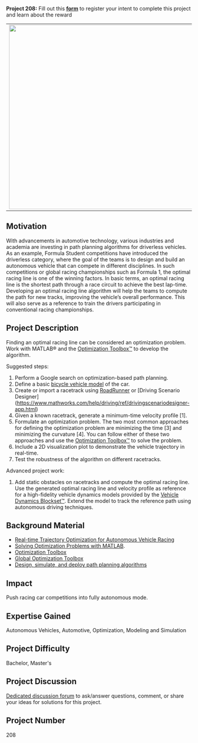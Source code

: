 **Project 208:** Fill out this <strong>[form](https://forms.office.com/Pages/ResponsePage.aspx?id=ETrdmUhDaESb3eUHKx3B5lOTzSa_A6lPqq2LJKzvpM5UMTBZRkc4UTRETjFERVRDWllQRE40OUFSQS4u)</strong> to  register your intent to complete this project and learn about the reward

<table>
<td><img src="https://github.com/robertogl/MathWorks-Excellence-in-Innovation-Images/blob/main/images/ImagePathPlanning.png"  width=500 /></td>
<td><p><h1>Path Planning for Autonomous Race Cars</h1></p>
<p> Develop an algorithm to compute an optimal path for racing tracks. </p>
</table>

## Motivation

With advancements in automotive technology, various industries and academia are investing in path planning algorithms for driverless vehicles. As an example, Formula Student competitions have introduced the driverless category, where the goal of the teams is to design and build an autonomous vehicle that can compete in different disciplines. In such competitions or global racing championships such as Formula 1, the optimal racing line is one of the winning factors. In basic terms, an optimal racing line is the shortest path through a race circuit to achieve the best lap-time. 
Developing an optimal racing line algorithm will help the teams to compute the path for new tracks, improving the vehicle’s overall performance. This will also serve as a reference to train the drivers participating in conventional racing championships. 


## Project Description

Finding an optimal racing line can be considered an optimization problem. Work with MATLAB® and the [Optimization Toolbox™](https://www.mathworks.com/products/optimization.html) to develop the algorithm. 

Suggested steps:
1.	Perform a Google search on optimization-based path planning.
2.	Define a basic [bicycle vehicle model](https://www.mathworks.com/help/robotics/ref/bicyclekinematics.html) of the car.
3.	Create or import a racetrack using [RoadRunner](https://www.mathworks.com/products/roadrunner.html) or [Driving Scenario Designer] (https://www.mathworks.com/help/driving/ref/drivingscenariodesigner-app.html)
4.	Given a known racetrack, generate a minimum-time velocity profile [1]. 
5.	Formulate an optimization problem. The two most common approaches for defining the optimization problem are minimizing the time [3] and minimizing the curvature [4].  You can follow either of these two approaches and use the [Optimization Toolbox™](https://www.mathworks.com/products/optimization.html) to solve the problem. 
6.	Include a 2D visualization plot to demonstrate the vehicle trajectory in real-time. 
7.	Test the robustness of the algorithm on different racetracks. 

Advanced project work:
1.	Add static obstacles on racetracks and compute the optimal racing line. Use the generated optimal racing line and velocity profile as reference for a high-fidelity vehicle dynamics models provided by the [Vehicle Dynamics Blockset™](https://www.mathworks.com/products/vehicle-dynamics.html). Extend the model to track the reference path using autonomous driving techniques. 


## Background Material

-	[Real-time Trajectory Optimization for Autonomous Vehicle Racing](https://github.com/janismac/RacingTrajectoryOptimization)
-	[Solving Optimization Problems with MATLAB](https://www.youtube.com/watch?v=4wgI3-RQqTY).
-	[Optimization Toolbox](https://www.mathworks.com/products/global-optimization.html)  
-	[Global Optimization Toolbox](https://www.mathworks.com/products/global-optimization.html)
-	[Design, simulate, and deploy path planning algorithms](https://www.mathworks.com/discovery/path-planning.html)


## Impact

Push racing car competitions into fully autonomous mode.

## Expertise Gained 

Autonomous Vehicles, Automotive, Optimization, Modeling and Simulation


## Project Difficulty

Bachelor, Master's

## Project Discussion

[Dedicated discussion forum](https://github.com/mathworks/MathWorks-Excellence-in-Innovation/discussions/39) to ask/answer questions, comment, or share your ideas for solutions for this project.

## Project Number

208
